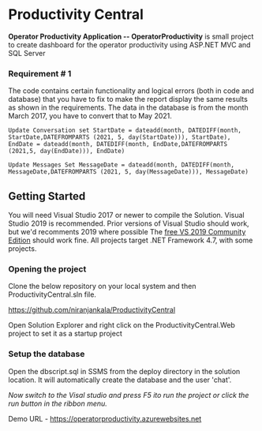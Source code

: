# 
# Productivity Central
**Operator Productivity Application -- OperatorProductivity** is small project to create dashboard for the operator productivity using ASP.NET MVC and SQL Server   


### Requirement # 1
The code contains certain functionality and logical errors (both in code and database) that you have to
fix to make the report display the same results as shown in the requirements. The data in the database
is from the month March 2017, you have to convert that to May 2021.
```
Update Conversation set StartDate = dateadd(month, DATEDIFF(month, StartDate,DATEFROMPARTS (2021, 5, day(StartDate))), StartDate),
EndDate = dateadd(month, DATEDIFF(month, EndDate,DATEFROMPARTS (2021,5, day(EndDate))), EndDate)

Update Messages Set MessageDate = dateadd(month, DATEDIFF(month, MessageDate,DATEFROMPARTS (2021, 5, day(MessageDate))), MessageDate)
```


## Getting Started

You will need Visual Studio 2017 or newer to compile the Solution. Visual Studio 2019 is recommended. 
Prior versions of Visual Studio should work, but we'd recomments 2019 where possible
The [free VS 2019 Community Edition](https://visualstudio.microsoft.com/downloads/) should work fine. 
All projects target .NET Framework 4.7, with some projects.

### Opening the project
Clone the below repository on your local system and then ProductivityCentral.sln file.

https://github.com/niranjankala/ProductivityCentral

Open Solution Explorer and right click on the ProductivityCentral.Web project to set it as a startup project

### Setup the database
Open the dbscript.sql in SSMS from the deploy directory in the solution location. It will automatically create the database and the user 'chat'.


*Now switch to the Visal studio and press F5 ito run the project or click the run button in the ribbon menu.*


Demo URL - https://operatorproductivity.azurewebsites.net